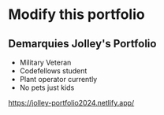 # Modify this portfolio

## Demarquies Jolley's Portfolio

- Military Veteran
- Codefellows student
- Plant operator currently
- No pets just kids

<https://jolley-portfolio2024.netlify.app/>

